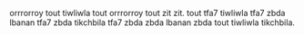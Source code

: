 orrrorroy tout tiwliwla tout orrrorroy tout zit zit. tout tfa7 tiwliwla tfa7 zbda lbanan tfa7 zbda tikchbila tfa7 zbda zbda lbanan zbda tout tiwliwla tikchbila.